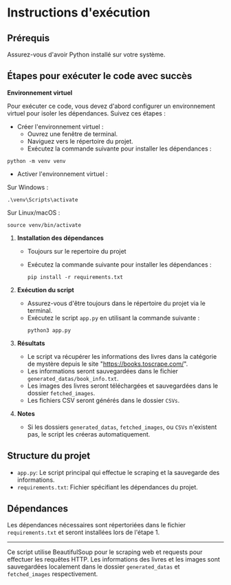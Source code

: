 # Instructions d'exécution

## Prérequis

Assurez-vous d'avoir Python installé sur votre système.

## Étapes pour exécuter le code avec succès

**Environnement virtuel**

Pour exécuter ce code, vous devez d'abord configurer un environnement virtuel pour isoler les dépendances. Suivez ces étapes :

- Créer l'environnement virtuel :
  - Ouvrez une fenêtre de terminal.
  - Naviguez vers le répertoire du projet.
  - Exécutez la commande suivante pour installer les dépendances :

```
python -m venv venv
```

- Activer l'environnement virtuel :

Sur Windows :

```
.\venv\Scripts\activate
```

Sur Linux/macOS :

```
source venv/bin/activate
```

1. **Installation des dépendances**

   - Toujours sur le repertoire du projet
   - Exécutez la commande suivante pour installer les dépendances :

     ```
     pip install -r requirements.txt
     ```

2. **Exécution du script**

   - Assurez-vous d'être toujours dans le répertoire du projet via le terminal.
   - Exécutez le script `app.py` en utilisant la commande suivante :
     ```
     python3 app.py
     ```

3. **Résultats**

   - Le script va récupérer les informations des livres dans la catégorie de mystère depuis le site "https://books.toscrape.com/".
   - Les informations seront sauvegardées dans le fichier `generated_datas/book_info.txt`.
   - Les images des livres seront téléchargées et sauvegardées dans le dossier `fetched_images`.
   - Les fichiers CSV seront générés dans le dossier `CSVs`.

4. **Notes**
   - Si les dossiers `generated_datas`, `fetched_images`, ou `CSVs` n'existent pas, le script les créeras automatiquement.

## Structure du projet

- `app.py`: Le script principal qui effectue le scraping et la sauvegarde des informations.
- `requirements.txt`: Fichier spécifiant les dépendances du projet.

## Dépendances

Les dépendances nécessaires sont répertoriées dans le fichier `requirements.txt` et seront installées lors de l'étape 1.

---

Ce script utilise BeautifulSoup pour le scraping web et requests pour effectuer les requêtes HTTP. Les informations des livres et les images sont sauvegardées localement dans le dossier `generated_datas` et `fetched_images` respectivement.
